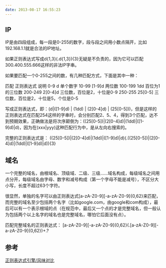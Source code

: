 ```yaml
---
date: 2013-08-17 16:55:23
---
```


## IP
IP是由四段组成，每一段是0-255的数字，段与段之间用小数点隔开，比如192.168.1.1就是合法的IP地址。

如果正则表达式写成d{1,3}(.d{1,3}){3}无疑是不负责的，因为它可以匹配300.400.555.666这样的非法IP字串。

如果要匹配一个0-255之间的数，有几种匹配方式，下面是其中一种：

匹配	正则表达式	说明
0-9	d	单个数字
10-99	[1-9]d	两位数
100-199	1dd	百位为1的三位数
200-249	2[0-4]d	三位数，百位是2，十位是0-9
250-255	25[0-5]	三位数，百位是2，十位是5，个位是0-5

写成正则表达式，即：(d|([1-9]d) | (1dd) | (2[0-4]d) | (25[0-5]))，但是这样的正则表达式在匹配254这样的字串时，会分别匹配2、5、4，得到3个匹配，达不到预期效果，正确做法是将次序颠倒为：((25[0-5])|(2[0-4]d)|(1dd)|([1-9]d)|d)，因为在(xxx|yyy)这种匹配行为中，是从左向右搜索的。

完整的正则表达式是： 
((25[0-5])|(2[0-4]d)|(1dd)|([1-9]d)|d)(.((25[0-5])|(2[0-4]d)|(1dd)|([1-9]d)|d)){3}

## 域名
一个完整的域名，由根域名、顶级域、二级、三级……域名构成，每级域名之间用点分开，每级域名由字母、数字和减号构成（第一个字母不能是减号），不区分大小写，长度不超过63个字符。

很显然，单独的名字可以由正则表达式[a-zA-Z0-9][-a-zA-Z0-9]{0,62}来匹配，而完整的域名至少包括两个名字（比如google.com，由google和com构成），最后可以有一个表示根域的点（在规范中，最后又一个点的才是完整域名，但一般认为包括两个以上名字的域名也是完整域名，哪怕它后面没有点）。

匹配完整域名的正则表达式： 
[a-zA-Z0-9][-a-zA-Z0-9]{0,62}(.[a-zA-Z0-9][-a-zA-Z0-9]{0,62})+.?



## 参考

 [正则表达式引擎/风味对比](https://deerchao.cn/tutorials/regex/diffs.html) 